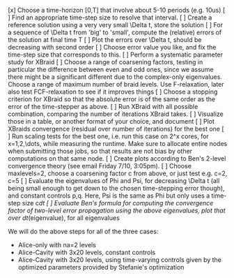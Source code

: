 [x] Choose a time-horizon [0,T] that involve about 5-10 periods (e.g. 10us)
[ ] Find an appropriate time-step size to resolve that interval. 
     [ ] Create a reference solution using a very very small \Delta t, store the solution
     [ ] For a sequence of \Delta t from 'big' to 'small', compute the (relative) errors of the solution at final time T 
     [ ] Plot the errors over \Delta t, should be decreasing with second order 
     [ ] Choose error value you like, and fix the time-step size that corresponds to this.
[ ] Perform a systematic parameter study for XBraid
    [ ]  Choose a range of coarsening factors, testing in particular the difference between even and odd ones, since we assume there might be a significant different due to the complex-only eigenvalues. Choose a range of maximum number of braid levels. Use F-relaxation, later also test FCF-relaxation to see if it improves things
    [ ] Choose a stopping criterion for XBraid so that the absolute error is of the same order as the error of the time-stepper as above.
    [ ] Run XBraid with all possible combination, comparing the number of iterations XBraid takes. 
    [ ] Visualize those in a table, or another format of your choice, and document
    [ ] Plot XBraids convergence (residual over number of iterations) for the best one
    [ ] Run scaling tests for the best one, i.e. run this case on 2^x cores, for x=1,2,\dots, while measuring the runtime. Make sure to allocate entire nodes when submitting those jobs, so that results are not bias by other computations on that same node. 
[ ] Create plots according to Ben's 2-level convergence theory (see email Friday 7/10, 3:05pm).
    [ ] Choose maxlevels=2, choose a coarsening factor c from above, or just test e.g. c=2, c=5
    [ ] Evaluate the eigenvalues of Phi and Psi, for decreasing \Delta t (all being small enough to get down to the chosen time-stepping error though), and constant controls p,q. Here, Psi is the same as Phi but only uses a time-step size c*dt
    [ ] Evaluate Ben's formula for computing the convergence factor of two-level error propagation using the above eigenvalues, plot that over dt*(eigenvalue), for all eigenvalues


We will do the above steps for all of the three cases:
* Alice-only with na=2 levels
* Alice-Cavity with 3x20 levels, constant controls
* Alice-Cavity with 3x20 levels, using time-varying controls given by the optimized parameters provided by Stefanie's optimization
